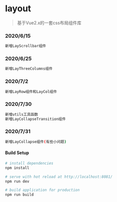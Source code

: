 # layout

> 基于Vue2.x的一套css布局组件库

### 2020/6/15
``` bash
新增LayScrollbar组件
```

### 2020/6/25
``` bash
新增LayThreeColumns组件
```

### 2020/7/2
``` bash
新增LayRow组件和LayCol组件
```

### 2020/7/30
``` bash
新增utils工具函数
新增LayCollapseTransition组件
```

### 2020/7/31
``` bash
新增LayCollapse组件(有些小问题)
```

#### Build Setup

``` bash
# install dependencies
npm install

# serve with hot reload at http://localhost:8081/
npm run dev

# build application for production
npm run build

```
